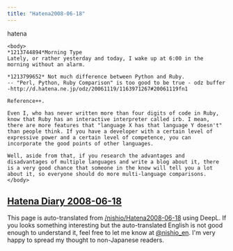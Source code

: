 ```yaml
---
title: "Hatena2008-06-18"
---
```


hatena

```
<body>
*1213744894*Morning Type
Lately, or rather yesterday and today, I wake up at 6:00 in the morning without an alarm.

*1213799652* Not much difference between Python and Ruby.
-- "Perl, Python, Ruby Comparison" is too good to be true - odz buffer
-http://d.hatena.ne.jp/odz/20061119/1163971267#20061119fn1

Reference++.

Even I, who has never written more than four digits of code in Ruby, know that Ruby has an interactive interpreter called irb. I mean, there are more features that "language X has that language Y doesn't" than people think. If you have a developer with a certain level of expressive power and a certain level of competence, you can incorporate the good points of other languages.

Well, aside from that, if you research the advantages and disadvantages of multiple languages and write a blog about it, there is a very good chance that someone in the know will tell you a lot about it, so everyone should do more multi-language comparisons.
</body>
```


[Hatena Diary 2008-06-18](https://nishiohirokazu.hatenadiary.org/archive/2008/06/18)
---
This page is auto-translated from [/nishio/Hatena2008-06-18](https://scrapbox.io/nishio/Hatena2008-06-18) using DeepL. If you looks something interesting but the auto-translated English is not good enough to understand it, feel free to let me know at [@nishio_en](https://twitter.com/nishio_en). I'm very happy to spread my thought to non-Japanese readers.